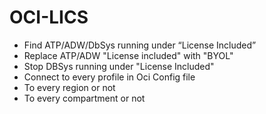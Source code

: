 # OCI-LICS

- Find ATP/ADW/DbSys running under “License Included” 
- Replace ATP/ADW "License included" with "BYOL"
- Stop DBSys running under "License Included"
- Connect to every profile in Oci Config file
- To every region or not
- To every compartment or not